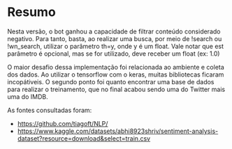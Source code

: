 # Resumo

Nesta versão, o bot ganhou a capacidade de filtrar conteúdo considerado negativo. Para tanto, basta, ao realizar uma busca, por meio de !search ou !wn_search, utilizar o parâmetro th=y, onde y é um float. Vale notar que est parâmetro é opcional, mas se for utilizado, deve receber um float (ex: 1.0)

O maior desafio dessa implementação foi relacionada ao ambiente e coleta dos dados. Ao utilizar o tensorflow com o keras, muitas bibliotecas ficaram incopátiveis. O segundo ponto foi quanto encontrar uma base de dados para realizar o treinamento, que no final acabou sendo uma do Twitter mais uma do IMDB.

As fontes consultadas foram:

- https://github.com/tiagoft/NLP/
- https://www.kaggle.com/datasets/abhi8923shriv/sentiment-analysis-dataset?resource=download&select=train.csv
